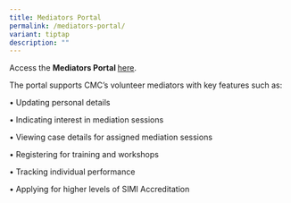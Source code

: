 ```yaml
---
title: Mediators Portal
permalink: /mediators-portal/
variant: tiptap
description: ""
---
```

<p>Access the <strong>Mediators Portal </strong><a href="https://eservices.mlaw.gov.sg/cmc/mediatorsportal/login" rel="noopener noreferrer nofollow" target="_blank"><u>here</u></a>.</p>
<p></p>
<p>The portal supports CMC’s volunteer mediators with key features such as:</p>
<p>• Updating personal details</p>
<p></p>
<p>• Indicating interest in mediation sessions</p>
<p></p>
<p>• Viewing case details for assigned mediation sessions</p>
<p></p>
<p>• Registering for training and workshops</p>
<p></p>
<p>• Tracking individual performance</p>
<p></p>
<p>• Applying for higher levels of SIMI Accreditation</p>